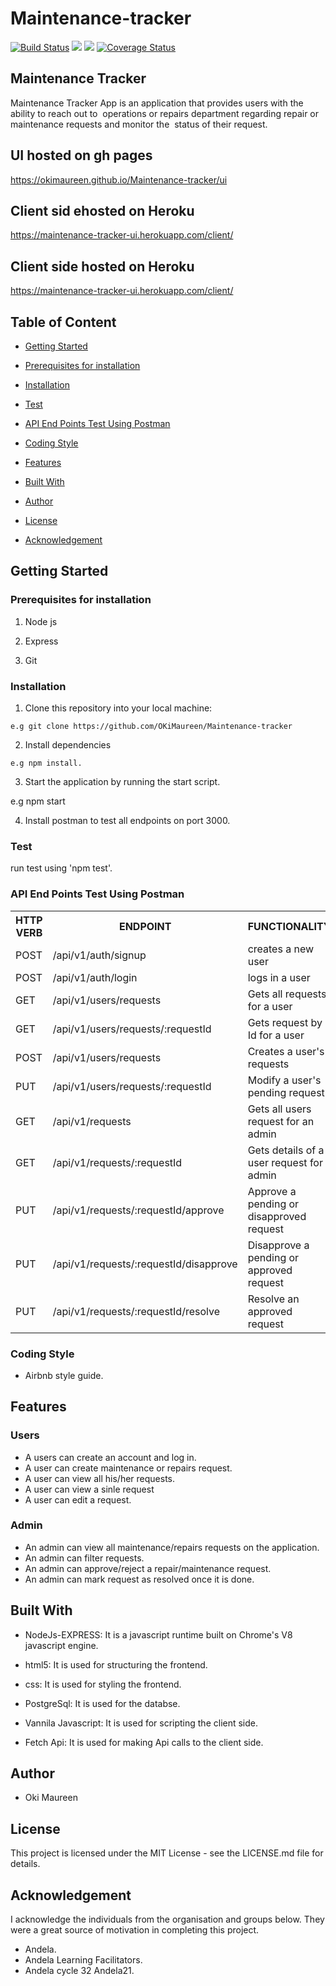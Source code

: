 # Maintenance-tracker
[![Build Status](https://travis-ci.org/OKiMaureen/Maintenance-tracker.svg?branch=develop)](https://travis-ci.org/OKiMaureen/Maintenance-tracker)
<a href="https://codeclimate.com/github/OKiMaureen/Maintenance-tracker/maintainability"><img src="https://api.codeclimate.com/v1/badges/225b5d371a7731f835b7/maintainability" /></a>
<a href="https://codeclimate.com/github/OKiMaureen/Maintenance-tracker/test_coverage"><img src="https://api.codeclimate.com/v1/badges/225b5d371a7731f835b7/test_coverage" /></a>
[![Coverage Status](https://coveralls.io/repos/github/OKiMaureen/Maintenance-tracker/badge.svg?branch=ft-signup-157973703)](https://coveralls.io/github/OKiMaureen/Maintenance-tracker?branch=ft-signup-157973703)


## Maintenance Tracker
Maintenance Tracker App is an application that provides users with the ability to reach out to  operations or repairs department regarding repair or maintenance requests and monitor the  status of their request. 

## UI hosted on gh pages
https://okimaureen.github.io/Maintenance-tracker/ui

## Client sid ehosted on Heroku
https://maintenance-tracker-ui.herokuapp.com/client/


## Client side hosted on Heroku
https://maintenance-tracker-ui.herokuapp.com/client/


## Table of Content
 * [Getting Started](#getting-started)

 * [Prerequisites for installation](#Prerequisites)
 
 * [Installation](#installation)

 * [Test](#test)
 
 * [ API End Points Test Using Postman](#api-end-points)

 * [Coding Style](#coding-style)
 
 * [Features](#features)
 
 * [Built With](#built-with)
 
 * [Author](#author)

 * [License](#lincense)

 * [Acknowledgement](#acknowledgement)

## Getting Started


### Prerequisites for installation
1. Node js

2. Express

3. Git


### Installation
1. Clone this repository into your local machine:
```
e.g git clone https://github.com/OKiMaureen/Maintenance-tracker
```
2. Install dependencies 
```
e.g npm install.
```
3. Start the application by running the start script.

e.g npm start

4. Install postman to test all endpoints on port 3000.

### Test
run test using 'npm test'.

### API End Points Test Using Postman

<table>
<tr><th>HTTP VERB</th><th>ENDPOINT</th><th>FUNCTIONALITY</th></tr>

<tr><td>POST</td> <td>/api/v1/auth/signup</td>  <td>creates  a new user</td></tr>

<tr><td>POST</td> <td>/api/v1/auth/login</td>  <td>logs in a user</td></tr>

<tr><td>GET</td> <td>/api/v1/users/requests</td>  <td>Gets all requests for a user</td></tr>

<tr><td>GET</td> <td>/api/v1/users/requests/:requestId</td>  <td>Gets request by Id for a user</td></tr>

<tr><td>POST</td> <td>/api/v1/users/requests</td> <td> Creates a user's requests</td></tr>

<tr><td>PUT</td> <td>/api/v1/users/requests/:requestId</td> <td>Modify a user's pending request</td></tr>

<tr><td>GET</td> <td>/api/v1/requests</td> <td>Gets all users request for an admin</td></tr>

<tr><td>GET</td> <td>/api/v1/requests/:requestId</td> <td>Gets details of a user request for admin</td></tr>

<tr><td>PUT</td> <td>/api/v1/requests/:requestId/approve</td> <td>Approve a pending or disapproved request</td></tr>

<tr><td>PUT</td> <td>/api/v1/requests/:requestId/disapprove</td> <td>Disapprove a pending or approved request</td></tr>

<tr><td>PUT</td> <td>/api/v1/requests/:requestId/resolve</td> <td>Resolve an approved request</td></tr>
</table>

### Coding Style
* Airbnb style guide. 

## Features

### Users
 * A users can create an account and log in.
 * A user can create maintenance or repairs request.
 * A user can view all his/her requests.
 * A user can view a sinle request
 * A user can edit a request. 

 ### Admin

 * An admin can view all maintenance/repairs requests on the application.
 * An admin can filter requests.
 * An admin can approve/reject a repair/maintenance request.    
 * An admin can mark request as resolved once it is done.

## Built With

* NodeJs-EXPRESS: It is a javascript runtime built on Chrome's V8 javascript engine.

* html5: It is used for structuring the frontend.

* css: It is used for styling the frontend.

* PostgreSql: It is used for the databse.

* Vannila Javascript: It is used for scripting the client side.

* Fetch Api: It is used for making Api calls to the client side.

## Author
* Oki Maureen

## License
This project is licensed under the MIT License - see the LICENSE.md file for details.

## Acknowledgement
I acknowledge the individuals from the organisation and groups below. They were a great source of motivation in completing this project.
* Andela.
* Andela Learning Facilitators.
* Andela cycle 32 Andela21.
